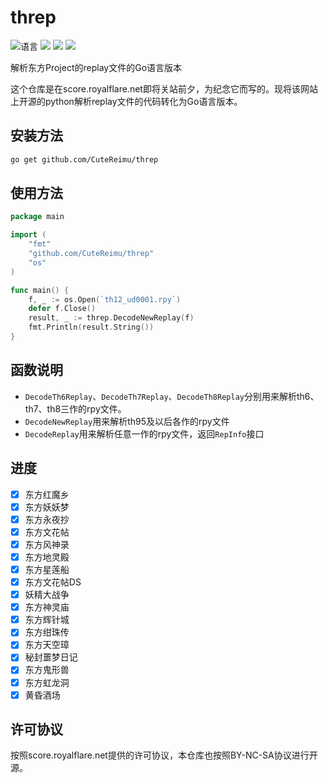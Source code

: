 # threp

![](https://img.shields.io/github/languages/top/CuteReimu/threp "语言")
[![](https://img.shields.io/github/actions/workflow/status/CuteReimu/threp/go.yml?branch=master)](https://github.com/CuteReimu/threp/actions/workflows/go.yml "代码分析")
[![](https://img.shields.io/github/contributors/CuteReimu/threp)](https://github.com/CuteReimu/threp/graphs/contributors "贡献者")
[![](https://img.shields.io/badge/License-BY--NC--SA%203.0-lightgrey)](https://github.com/CuteReimu/threp/blob/master/LICENSE "许可协议")

解析东方Project的replay文件的Go语言版本

这个仓库是在score.royalflare.net即将关站前夕，为纪念它而写的。现将该网站上开源的python解析replay文件的代码转化为Go语言版本。

## 安装方法

```bash
go get github.com/CuteReimu/threp
```

## 使用方法

```go
package main

import (
	"fmt"
	"github.com/CuteReimu/threp"
	"os"
)

func main() {
	f, _ := os.Open(`th12_ud0001.rpy`)
	defer f.Close()
	result, _ := threp.DecodeNewReplay(f)
	fmt.Println(result.String())
}
```

## 函数说明

- `DecodeTh6Replay`、`DecodeTh7Replay`、`DecodeTh8Replay`分别用来解析th6、th7、th8三作的rpy文件。
- `DecodeNewReplay`用来解析th95及以后各作的rpy文件
- `DecodeReplay`用来解析任意一作的rpy文件，返回`RepInfo`接口

## 进度

- [x] 东方红魔乡
- [x] 东方妖妖梦
- [x] 东方永夜抄
- [x] 东方文花帖
- [x] 东方风神录
- [x] 东方地灵殿
- [x] 东方星莲船
- [x] 东方文花帖DS
- [x] 妖精大战争
- [x] 东方神灵庙
- [x] 东方辉针城
- [x] 东方绀珠传
- [x] 东方天空璋
- [x] 秘封噩梦日记
- [x] 东方鬼形兽
- [x] 东方虹龙洞
- [x] 黄昏酒场

## 许可协议

按照score.royalflare.net提供的许可协议，本仓库也按照BY-NC-SA协议进行开源。
